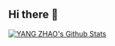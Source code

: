 ## Hi there 👋

<a href="#stats" align="center">
    <img align="center" alt="YANG ZHAO's Github Stats" src="https://github-readme-stats.vercel.app/api?username=yangzhao917&count_private=true&show_icons=true&include_all_commits=true&show_owner=true&theme=material-palenight"/>
</a>

<!--
**yangzhao917/yangzhao917** is a ✨ _special_ ✨ repository because its `README.md` (this file) appears on your GitHub profile.

Here are some ideas to get you started:

- 🔭 I’m currently working on ...
- 🌱 I’m currently learning ...
- 👯 I’m looking to collaborate on ...
- 🤔 I’m looking for help with ...
- 💬 Ask me about ...
- 📫 How to reach me: ...
- 😄 Pronouns: ...
- ⚡ Fun fact: ...
-->
